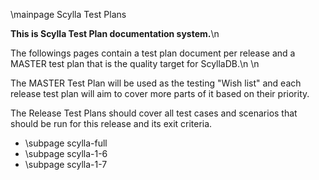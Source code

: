 \mainpage Scylla Test Plans

**This is Scylla Test Plan documentation system.**\n

The followings pages contain a test plan document per release and a MASTER test plan that is the quality target for 
ScyllaDB.\n
\n

The MASTER Test Plan will be used as the testing "Wish list" and each release test plan will aim to cover more
parts of it based on their priority.

The Release Test Plans should cover all test cases and scenarios that should be run for this release and its exit criteria.

- \subpage scylla-full
- \subpage scylla-1-6
- \subpage scylla-1-7



